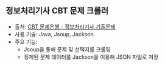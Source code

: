 ## 정보처리기사 CBT 문제 크롤러

- 출처: [CBT 문제은행 - 정보처리기사 기출문제](https://www.cbtbank.kr/category/%EC%A0%95%EB%B3%B4%EC%B2%98%EB%A6%AC%EA%B8%B0%EC%82%AC)
- 사용 기술: Java, Jsoup, Jackson
- 주요 기능:
  - Jsoup을 통해 문제 및 선택지를 크롤링
  - 정제된 문제 데이터를 Jackson을 이용해 JSON 파일로 저장
